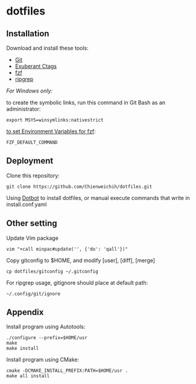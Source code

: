 # dotfiles

## Installation

Download and install these tools:

* [Git][git]
* [Exuberant Ctags][ctags]
* [fzf][fzf]
* [ripgrep][rg]

_For Windows only:_

to create the symbolic links, run this command in Git Bash as an administrator:

    export MSYS=winsymlinks:nativestrict

[to set Environment Variables for fzf][fzf-wiki]:

    FZF_DEFAULT_COMMAND

## Deployment

Clone this repository:

    git clone https://github.com/Chienweichih/dotfiles.git

Using [Dotbot][dotbot] to install dotfiles, or manual execute commands that write in install.conf.yaml

## Other setting

Update Vim package

    vim "+call minpac#update('', {'do': 'qall'})"

Copy gitconfig to $HOME, and modify [user], [diff], [merge]

    cp dotfiles/gitconfig ~/.gitconfig

For ripgrep usage, gitignore should place at default path:

    ~/.config/git/ignore

## Appendix

Install program using Autotools:

    ./configure --prefix=$HOME/usr
    make
    make install

Install program using CMake:

    cmake -DCMAKE_INSTALL_PREFIX:PATH=$HOME/usr .
    make all install



[git]: <https://git-scm.com/download/>
[ctags]: <https://sourceforge.net/projects/ctags/files/>
[fzf]: <https://github.com/junegunn/fzf/releases>
[rg]: <https://github.com/BurntSushi/ripgrep/releases>
[fzf-wiki]: <https://github.com/junegunn/fzf/wiki/Windows>
[dotbot]: <https://github.com/anishathalye/dotbot>
